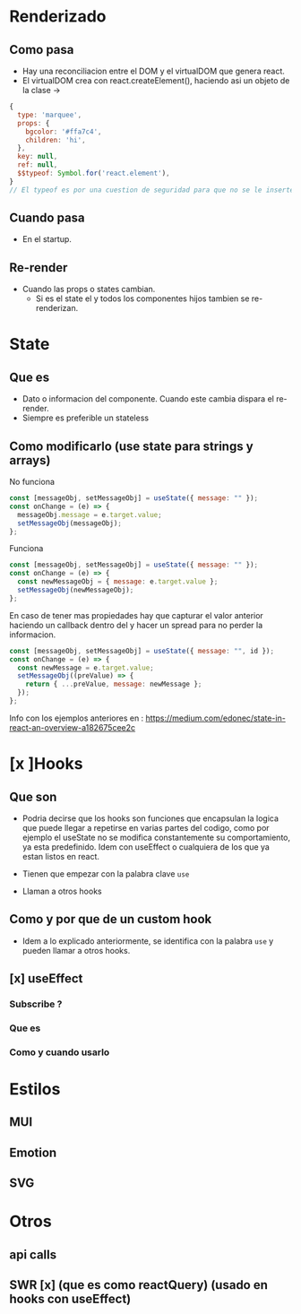 # Renderizado

## Como pasa

- Hay una reconciliacion entre el DOM y el virtualDOM que genera react.
- El virtualDOM crea con react.createElement(), haciendo asi un objeto de la clase ->

```js
{
  type: 'marquee',
  props: {
    bgcolor: '#ffa7c4',
    children: 'hi',
  },
  key: null,
  ref: null,
  $$typeof: Symbol.for('react.element'),
}
// El typeof es por una cuestion de seguridad para que no se le inserte un elemento en un string por ejemplo.
```

## Cuando pasa

- En el startup.

## Re-render

- Cuando las props o states cambian.
  - Si es el state el y todos los componentes hijos tambien se re-renderizan.

# State

## Que es

- Dato o informacion del componente. Cuando este cambia dispara el re-render.
- Siempre es preferible un stateless

## Como modificarlo (use state para strings y arrays)

No funciona

```js
const [messageObj, setMessageObj] = useState({ message: "" });
const onChange = (e) => {
  messageObj.message = e.target.value;
  setMessageObj(messageObj);
};
```

Funciona

```js
const [messageObj, setMessageObj] = useState({ message: "" });
const onChange = (e) => {
  const newMessageObj = { message: e.target.value };
  setMessageObj(newMessageObj);
};
```

En caso de tener mas propiedades hay que capturar el valor anterior haciendo un callback dentro del <set> y hacer un spread para no perder la informacion.

```js
const [messageObj, setMessageObj] = useState({ message: "", id });
const onChange = (e) => {
  const newMessage = e.target.value;
  setMessageObj((preValue) => {
    return { ...preValue, message: newMessage };
  });
};
```

Info con los ejemplos anteriores en : https://medium.com/edonec/state-in-react-an-overview-a182675cee2c

# [x ]Hooks

## Que son

- Podria decirse que los hooks son funciones que encapsulan la logica que puede llegar a repetirse en varias partes del codigo, como por ejemplo el useState no se modifica constantemente su comportamiento, ya esta predefinido. Idem con useEffect o cualquiera de los que ya estan listos en react.

- Tienen que empezar con la palabra clave `use`
- Llaman a otros hooks

## Como y por que de un custom hook

- Idem a lo explicado anteriormente, se identifica con la palabra `use` y pueden llamar a otros hooks.

## [x] useEffect

### Subscribe ?

### Que es

### Como y cuando usarlo

# Estilos

## MUI

## Emotion

## SVG

# Otros

## api calls

## SWR [x] (que es como reactQuery) (usado en hooks con useEffect)
